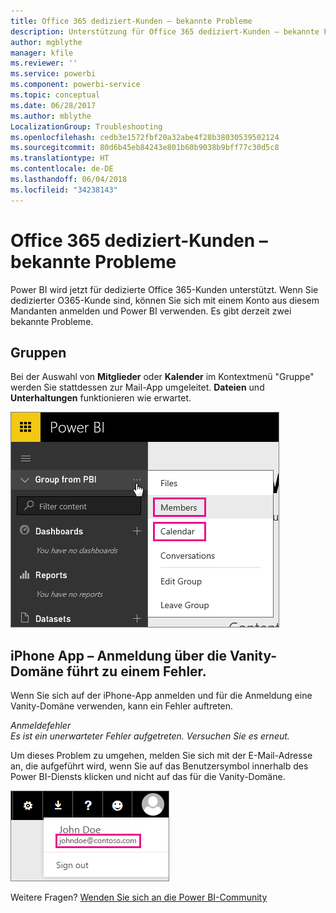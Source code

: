 ```yaml
---
title: Office 365 dediziert-Kunden – bekannte Probleme
description: Unterstützung für Office 365 dediziert-Kunden – bekannte Probleme Dieses Thema behandelt Probleme, die speziell für Office 365 dediziert-Kunden relevant sind. Dazu gehören Einschränkungen des Gruppenfeatures sowie der iPhone-App mit personalisierten Domänen.
author: mgblythe
manager: kfile
ms.reviewer: ''
ms.service: powerbi
ms.component: powerbi-service
ms.topic: conceptual
ms.date: 06/28/2017
ms.author: mblythe
LocalizationGroup: Troubleshooting
ms.openlocfilehash: cedb3e1572fbf20a32abe4f28b38030539502124
ms.sourcegitcommit: 80d6b45eb84243e801b60b9038b9bff77c30d5c8
ms.translationtype: HT
ms.contentlocale: de-DE
ms.lasthandoff: 06/04/2018
ms.locfileid: "34238143"
---
```

# <a name="office-365-dedicated-customers---known-issues"></a>Office 365 dediziert-Kunden – bekannte Probleme
Power BI wird jetzt für dedizierte Office 365-Kunden unterstützt.  Wenn Sie dedizierter O365-Kunde sind, können Sie sich mit einem Konto aus diesem Mandanten anmelden und Power BI verwenden. Es gibt derzeit zwei bekannte Probleme.

## <a name="groups"></a>Gruppen
Bei der Auswahl von **Mitglieder** oder **Kalender** im Kontextmenü "Gruppe" werden Sie stattdessen zur Mail-App umgeleitet.  **Dateien** und **Unterhaltungen** funktionieren wie erwartet.

![](media/service-admin-office-365-dedicated-known-issues/group-menu.png)

## <a name="iphone-app---sign-in-with-vanity-domain-leads-to-error"></a>iPhone App – Anmeldung über die Vanity-Domäne führt zu einem Fehler.
Wenn Sie sich auf der iPhone-App anmelden und für die Anmeldung eine Vanity-Domäne verwenden, kann ein Fehler auftreten.

*Anmeldefehler*  
*Es ist ein unerwarteter Fehler aufgetreten. Versuchen Sie es erneut.*

Um dieses Problem zu umgehen, melden Sie sich mit der E-Mail-Adresse an, die aufgeführt wird, wenn Sie auf das Benutzersymbol innerhalb des Power BI-Diensts klicken und nicht auf das für die Vanity-Domäne.

![](media/service-admin-office-365-dedicated-known-issues/sign-in-address.png)

Weitere Fragen? [Wenden Sie sich an die Power BI-Community](http://community.powerbi.com/)


